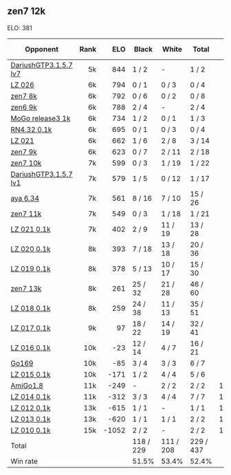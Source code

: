 ## zen7 12k ##

ELO: 381

Opponent | Rank | ELO | Black | White | Total | Win rate
---------|-----:|----:|-------|-------|-------|-------:
[DariushGTP3.1.5.7 lv7](DariushGTP3.1.5.7%20lv7.md) | 5k | 844 | 1 / 2 | - | 1 / 2 | 50.0%
[LZ 026](LZ%20026.md) | 6k | 794 | 0 / 1 | 0 / 3 | 0 / 4 | 0.0%
[zen7 8k](zen7%208k.md) | 6k | 792 | 0 / 6 | 0 / 2 | 0 / 8 | 0.0%
[zen6 9k](zen6%209k.md) | 6k | 788 | 2 / 4 | - | 2 / 4 | 50.0%
[MoGo release3 1k](MoGo%20release3%201k.md) | 6k | 734 | 1 / 2 | 0 / 1 | 1 / 3 | 33.3%
[RN4.32 0.1k](RN4.32%200.1k.md) | 6k | 695 | 0 / 1 | 0 / 3 | 0 / 4 | 0.0%
[LZ 021](LZ%20021.md) | 6k | 662 | 1 / 6 | 2 / 8 | 3 / 14 | 21.4%
[zen7 9k](zen7%209k.md) | 6k | 623 | 0 / 7 | 2 / 11 | 2 / 18 | 11.1%
[zen7 10k](zen7%2010k.md) | 7k | 599 | 0 / 3 | 1 / 19 | 1 / 22 | 4.5%
[DariushGTP3.1.5.7 lv1](DariushGTP3.1.5.7%20lv1.md) | 7k | 579 | 1 / 5 | 0 / 12 | 1 / 17 | 5.9%
[aya 6.34](aya%206.34.md) | 7k | 561 | 8 / 16 | 7 / 10 | 15 / 26 | 57.7%
[zen7 11k](zen7%2011k.md) | 7k | 549 | 0 / 3 | 1 / 18 | 1 / 21 | 4.8%
[LZ 021 0.1k](LZ%20021%200.1k.md) | 7k | 402 | 2 / 9 | 11 / 19 | 13 / 28 | 46.4%
[LZ 020 0.1k](LZ%20020%200.1k.md) | 8k | 393 | 7 / 18 | 13 / 18 | 20 / 36 | 55.6%
[LZ 019 0.1k](LZ%20019%200.1k.md) | 8k | 378 | 5 / 13 | 10 / 17 | 15 / 30 | 50.0%
[zen7 13k](zen7%2013k.md) | 8k | 261 | 25 / 32 | 21 / 28 | 46 / 60 | 76.7%
[LZ 018 0.1k](LZ%20018%200.1k.md) | 8k | 259 | 24 / 38 | 11 / 13 | 35 / 51 | 68.6%
[LZ 017 0.1k](LZ%20017%200.1k.md) | 9k | 97 | 18 / 22 | 14 / 19 | 32 / 41 | 78.0%
[LZ 016 0.1k](LZ%20016%200.1k.md) | 10k | -23 | 12 / 14 | 4 / 7 | 16 / 21 | 76.2%
[Go169](Go169.md) | 10k | -85 | 3 / 4 | 3 / 3 | 6 / 7 | 85.7%
[LZ 015 0.1k](LZ%20015%200.1k.md) | 10k | -171 | 1 / 2 | 4 / 4 | 5 / 6 | 83.3%
[AmiGo1.8](AmiGo1.8.md) | 11k | -249 | - | 2 / 2 | 2 / 2 | 100.0%
[LZ 014 0.1k](LZ%20014%200.1k.md) | 11k | -312 | 3 / 3 | 4 / 4 | 7 / 7 | 100.0%
[LZ 012 0.1k](LZ%20012%200.1k.md) | 13k | -615 | 1 / 1 | - | 1 / 1 | 100.0%
[LZ 013 0.1k](LZ%20013%200.1k.md) | 13k | -620 | 1 / 1 | 1 / 1 | 2 / 2 | 100.0%
[LZ 010 0.1k](LZ%20010%200.1k.md) | 15k | -1052 | 2 / 2 | - | 2 / 2 | 100.0%
Total | | | 118 / 229 | 111 / 208 | 229 / 437 | 
Win rate| | | 51.5% | 53.4% | 52.4% | 
